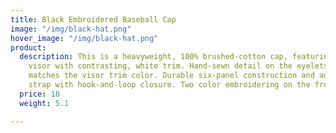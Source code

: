 ```yaml
---
title: Black Embroidered Baseball Cap
image: "/img/black-hat.png"
hover_image: "/img/black-hat.png"
product:
  description: This is a heavyweight, 100% brushed-cotton cap, featuring a pre-curved
    visor with contrasting, white trim. Hand-sewn detail on the eyelets and button
    matches the visor trim color. Durable six-panel construction and adjustable self-material
    strap with hook-and-loop closure. Two color embroidering on the front of the hat.
  price: 18
  weight: 5.1

---
```

